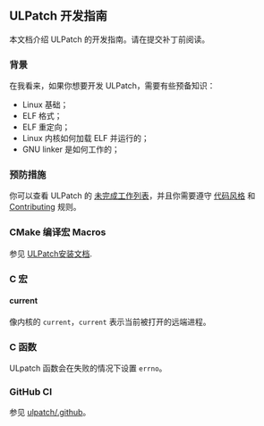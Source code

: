 ## ULPatch 开发指南

本文档介绍 ULPatch 的开发指南。请在提交补丁前阅读。


### 背景

在我看来，如果你想要开发 ULPatch，需要有些预备知识：

- Linux 基础；
- ELF 格式；
- ELF 重定向；
- Linux 内核如何加载 ELF 并运行的；
- GNU linker 是如何工作的；


### 预防措施

你可以查看 ULPatch 的 [未完成工作列表](./TODO.md)，并且你需要遵守 [代码风格](./code-style.md) 和 [Contributing](./CONTRIBUTING.md) 规则。


### CMake 编译宏 Macros

参见 [ULPatch安装文档](./INSTALL.md).


### C 宏

#### current

像内核的 `current`，`current` 表示当前被打开的远端进程。


### C 函数

ULpatch 函数会在失败的情况下设置 `errno`。


### GitHub CI

参见 [ulpatch/.github](https://github.com/Rtoax/ulpatch/tree/master/.github/workflows)。
